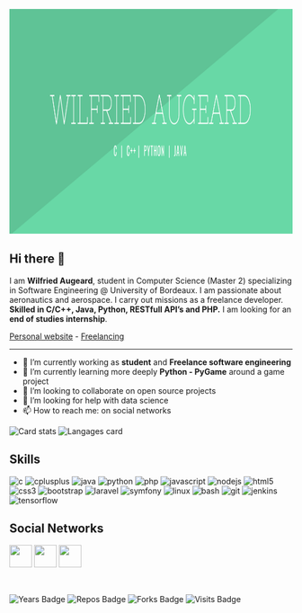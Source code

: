 <p align = "center">
  
[<img src="https://github.com/wilfriedaugeard/wilfriedaugeard/blob/master/assets/banner.png" height="400"/>](https://github.com/wilfriedaugeard/) 

</p>

## Hi there 👋

I am **Wilfried Augeard**, student in Computer Science (Master 2) specializing in Software Engineering @ University of Bordeaux. I am passionate about aeronautics and aerospace.
I carry out missions as a freelance developer. **Skilled in  C/C++, Java, Python, RESTfull API’s and  PHP.** I am looking for an **end of studies internship**.


[Personal website](www.waugeard.com) - [Freelancing](https://www.malt.fr/profile/wilfriedaugeard1)

------


- 🔭 I’m currently working as **student** and **Freelance software engineering**
- 🌱 I’m currently learning more deeply **Python - PyGame** around a game project 
- 👯 I’m looking to collaborate on open source projects
- 🤔 I’m looking for help with data science
- 📫 How to reach me: on social networks


<p align="center-left">
  <img alt="Card stats" src="https://github-readme-stats.vercel.app/api?username=wilfriedaugeard&show_icons=true&theme=vue&count_private=true&hide=issues,contribs&cache_seconds=4000"/>
  <img alt="Langages card" src="https://github-readme-stats.vercel.app/api/top-langs/?username=wilfriedaugeard&layout=compact&title_color=5FC396&text_color=5FC396&hide=Tex"/>
</p>


## Skills
<p align="left">
    <img src="https://devicons.github.io/devicon/devicon.git/icons/c/c-original.svg" alt="c" width="40" height="40" />
    <img src="https://devicons.github.io/devicon/devicon.git/icons/cplusplus/cplusplus-original.svg" alt="cplusplus" width="40" height="40" />
    <img src="https://devicons.github.io/devicon/devicon.git/icons/java/java-original-wordmark.svg" alt="java" width="40" height="40" />
    <img src="https://devicons.github.io/devicon/devicon.git/icons/python/python-original.svg" alt="python" width="40" height="40" /> 
    <img src="https://devicons.github.io/devicon/devicon.git/icons/php/php-original.svg" alt="php" width="40" height="40" />
    <img src="https://devicons.github.io/devicon/devicon.git/icons/javascript/javascript-original.svg" alt="javascript" width="40" height="40" />
    <img src="https://devicons.github.io/devicon/devicon.git/icons/nodejs/nodejs-original-wordmark.svg" alt="nodejs" width="40" height="40" />
    <img src="https://devicons.github.io/devicon/devicon.git/icons/html5/html5-original-wordmark.svg" alt="html5" width="40" height="40" />
    <img src="https://devicons.github.io/devicon/devicon.git/icons/css3/css3-original-wordmark.svg" alt="css3" width="40" height="40" />
    <img src="https://devicons.github.io/devicon/devicon.git/icons/bootstrap/bootstrap-plain.svg" alt="bootstrap" width="40" height="40" />
    <img src="https://devicons.github.io/devicon/devicon.git/icons/laravel/laravel-plain-wordmark.svg" alt="laravel" width="40" height="40" />
    <img src="https://symfony.com/logos/symfony_black_03.svg" alt="symfony" width="40" height="40" />
    <img src="https://devicons.github.io/devicon/devicon.git/icons/linux/linux-original.svg" alt="linux" width="40" height="40" />
    <img src="https://www.vectorlogo.zone/logos/gnu_bash/gnu_bash-icon.svg" alt="bash" width="40" height="40" />
    <img src="https://www.vectorlogo.zone/logos/git-scm/git-scm-icon.svg" alt="git" width="40" height="40" />
    <img src="https://www.vectorlogo.zone/logos/jenkins/jenkins-icon.svg" alt="jenkins" width="40" height="40" />
    <img src="https://www.vectorlogo.zone/logos/tensorflow/tensorflow-icon.svg" alt="tensorflow" width="40" height="40" />
</p>



## Social Networks
<p align = "center">
  
[<img src="https://image.flaticon.com/icons/svg/733/733609.svg" width="40" height="40"/>](https://github.com/wilfriedaugeard/) 
[<img src="https://image.flaticon.com/icons/svg/408/408703.svg"  width="40" height="40"/>](https://www.linkedin.com/in/wilfried-augeard-080a52149/)
[<img src ="https://image.flaticon.com/icons/svg/356/356043.svg" width="40" height="40"/>](mailto:augeardw@gmail.com)

</p>
</br>
<p align="center-left">
  <img alt="Years Badge" src="https://badges.pufler.dev/years/wilfriedaugeard"/>
  <img alt="Repos Badge" src="https://badges.pufler.dev/repos/wilfriedaugeard"/>
  <img alt="Forks Badge" src="https://img.shields.io/github/forks/wilfriedaugeard/wilfriedaugeard?label=Forks&color=brightgreen"/>
  <img alt="Visits Badge" src="https://badges.pufler.dev/visits/wilfriedaugeard/wilfriedaugeard"/>
</p>
